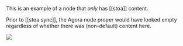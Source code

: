 This is an example of a node that *only* has [[stoa]] content.

Prior to [[stoa sync]], the Agora node proper would have looked empty regardless of whether there was (non-default) content here.

![](https://doc.anagora.org/uploads/upload_dece8c8d12c8e2b25095b46acfa73069.png)
